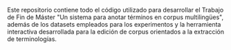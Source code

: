 Este repositorio contiene todo el código utilizado para desarrollar el Trabajo de Fin de Máster "Un sistema para anotar términos en corpus multilingües", además de los datasets empleados para los experimentos y la herramienta interactiva desarrollada para la edición de corpus orientados a la extracción de terminologías.
